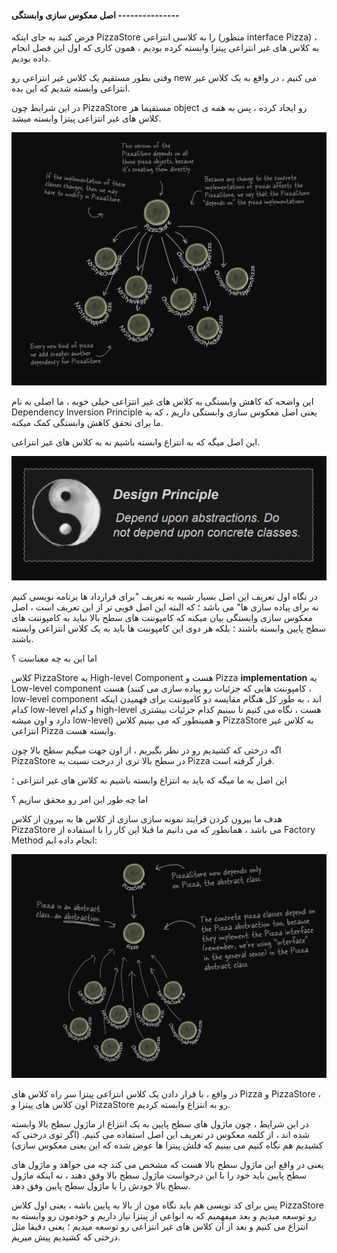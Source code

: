 #### اصل معکوس سازی وابستگی ---------------

فرض کنید به جای اینکه PizzaStore را به کلاسی انتزاعی (منظور interface Pizza) ، به کلاس های غیر انتزاعی پیتزا وابسته کرده بودیم ، همون کاری که اول این فصل انجام داده بودیم.

وقتی بطور مستقیم یک کلاس غیر انتزاعی رو new می کنیم ، در واقع به یک کلاس غیر انتزاعی وابسته شدیم که این بده.

در این شرایط چون PizzaStore مستقیما هر object رو ایجاد کرده ، پس به همه ی کلاس های غیر انتزاعی پیتزا وابسته میشد.

![](./Images/Pasted%20image%2020240701081049.png)

این واضحه که کاهش وابستگی به کلاس های غیر انتزاعی خیلی خوبه ، ما اصلی به نام Dependency Inversion Principle یعنی اصل معکوس سازی وابستگی داریم ، که به ما برای تحقق کاهش وابستگی کمک میکنه.

این اصل میگه که به انتزاع وابسته باشیم نه به کلاس های غیر انتزاعی.

![](./Images/Pasted%20image%2020240701082035.png)

در نگاه اول تعریف این اصل بسیار شبیه به تعریف "برای قرارداد ها برنامه نویسی کنیم نه برای پیاده سازی ها" می باشد ؛ که البته این اصل قویی تر از این تعریف است ، اصل معکوس سازی وابستگی بیان میکنه که کامپوننت های سطح بالا نباید به کامپوننت های سطح پایین وابسته باشند ؛ بلکه هر دوی این کامپوننت ها باید به یک کلاس انتزاعی وابسته باشند.

اما این به چه معناست ؟

کلاس PizzaStore یه High-level Component هست و Pizza **implementation** یه Low-level component هست (کامپوننت هایی که جزئیات رو پیاده سازی می کنند ، low-level component اند ، به طور کل هنگام مقایسه دو کامپوننت برای فهمیدن اینکه کدام low-level و کدام high-level هست ، نگاه می کنیم تا ببینیم کدام جزئیات بیشتری دارد و اون میشه low-level) و همینطور که می بینیم کلاس PizzaStore به کلاس غیر انتزاعی Pizza وابسته هست.

اگه درختی که کشیدیم رو در نظر بگیریم ، از اون جهت میگیم سطح بالا چون PizzaStore در سطح بالا تری از درخت نسبت به Pizza قرار گرفته است.

این اصل به ما میگه که باید به انتزاع وابسته باشیم نه کلاس های غیر انتزاعی ؛

اما چه طور این امر رو محقق سازیم ؟

هدف ما بیرون کردن فرایند نمونه سازی سازی از کلاس ها به بیرون از کلاس PizzaStore می باشد ، همانطور که می دانیم ما قبلا این کار را با استفاده از Factory Method انجام داده ایم:

![](./Images/Pasted%20image%2020240701084050.png)

در واقع ، با قرار دادن یک کلاس انتزاعی پیتزا سر راه کلاس های Pizza و PizzaStore ، اون کلاس های پیتزا و PizzaStore رو به انتزاع وابسته کردیم.

در این شرایط ، چون ماژول های سطح پایین به یک انتزاع از ماژول سطح بالا وابسته شده اند ، از کلمه معکوس  در تعریف این اصل استفاده می کنیم. (اگر توی درختی که کشیدیم هم نگاه کنیم می بینیم که فلش پیتزا ها عوض شده که این یعنی معکوس سازی)

یعنی در واقع این ماژول سطح بالا هست که مشخص می کند چه می خواهد و ماژول های سطح پایین باید خود را با این درخواست ماژول سطح بالا وفق دهند ، نه اینکه ماژول سطح بالا خودش را با ماژول سطح پایین وفق دهد.

پس برای کد نویسی هم باید نگاه مون از بالا به پایین باشه ، یعنی اول کلاس PizzaStore رو توسعه میدیم و بعد میفهمیم که به انواعی از پیتزا نیاز داریم و خودمون رو وابسته به انتزاع می کنیم و بعد از آن کلاس های غیر انتزاعی رو توسعه میدیم ؛ یعنی دقیقا مثل درختی که کشیدیم پیش میریم.

